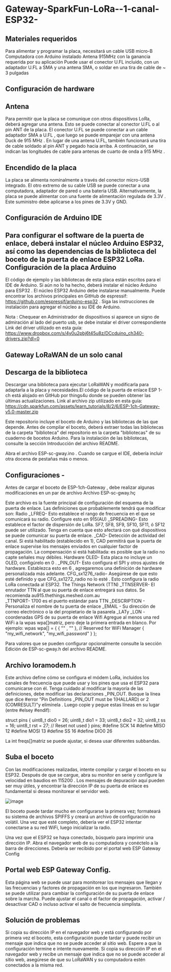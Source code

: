 # Gateway-SparkFun-LoRa--1-canal-ESP32-

Materiales requeridos
------------------------------------------------------------------------------------------------------------------------------------------------------------------------------
 
Para alimentar y programar la placa, necesitará un cable USB micro-B 
Computadora con Arduino instalado
 Antena  915MHz con la ganancia requerida por su aplicación
 Puede usar el conector U.FL incluido, con un adaptador U.FL a SMA y una antena SMA,  o soldar en una tira de cable de ~ 3 pulgadas 
 
Configuración de hardware
------------------------------------------------------------------------------------------------------------------------------------------------------------------------------
Antena
-
Para permitir que la placa se comunique con otros dispositivos LoRa, deberá agregar una antena. Esto se puede conectar al conector U.FL o al pin ANT de la placa.
El conector U.FL se puede conectar a un cable adaptador SMA a U.FL , que luego se puede emparejar con una antena Duck de 915 MHz .
En lugar de una antena U.FL, también funcionará una tira de cable soldado al pin ANT y pegado hacia arriba. A continuación, se indican las longitudes de cable para antenas de cuarto de onda a 915 MHz .

Encendido de la placa
-
La placa se alimenta nominalmente a través del conector micro-USB integrado. El otro extremo de su cable USB se puede conectar a una computadora, adaptador de pared o una batería USB.
 Alternativamente, la placa se puede alimentar con una fuente de alimentación regulada de 3.3V . Este suministro debe aplicarse a los pines de 3.3V y GND.
 
Configuración de Arduino IDE
------------------------------------------------------------------------------------------------------------------------------------------------------------------------------
Para configurar el software de la puerta de enlace, deberá instalar el núcleo Arduino ESP32, así como las dependencias de la biblioteca del boceto de la puerta de enlace ESP32 LoRa.
Configuración de la placa Arduino
-
El código de ejemplo y las bibliotecas de esta placa están escritos para el IDE de Arduino. Si aún no lo ha hecho, deberá instalar el núcleo Arduino para ESP32 . El núcleo ESP32 Arduino debe instalarse manualmente. Puede encontrar los archivos principales en GitHub de espressif: https://github.com/espressif/arduino-esp32 . Siga las instrucciones de instalación para agregar el núcleo a su IDE de Arduino.


 
Nota : Chequear en Administrador de dispositivos si aparece un signo de admiración al lado del puerto usb, se debe instalar el driver correspondiente 
Link del driver utilizado en esta guía: https://www.dropbox.com/s/4y0u2pbj6t45u8z/DCcduino_ch340-drivers.zip?dl=0


Gateway LoRaWAN de un solo canal
------------------------------------------------------------------------------------------------------------------------------------------------------------------------------
Descarga de la biblioteca 
-
Descargar una biblioteca para ejecutar LoRaWAN y modificarla para adaptarla a la placa y necesidades.El código de la puerta de enlace ESP 1-ch está alojado en GitHub por things4u donde se  pueden obtener las últimas actualizaciones.
Link al archivo zip utilizado en esta guía: https://cdn.sparkfun.com/assets/learn_tutorials/8/2/6/ESP-1ch-Gateway-v5.0-master.zip

Este repositorio incluye  el boceto de Arduino y las bibliotecas de las que depende. Antes de compilar el boceto, deberá extraer todas las bibliotecas de la carpeta "biblioteca" del repositorio en la carpeta "bibliotecas" de su cuaderno de bocetos Arduino. Para la instalación de las bibliotecas, consulte la sección Introducción del archivo README. 

Abra el archivo ESP-sc-gway.ino . Cuando se cargue el IDE, debería incluir otra docena de pestañas más o menos. 

Configuraciones -
------------------------------------------------------------------------------------------------------------------------------------------------------------------------------

Antes de cargar el boceto de ESP-1ch-Gateway , debe realizar algunas modificaciones en un par de archivo
Archivo ESP-sc-gway.hç

Este archivo es la fuente principal de configuración del esquema de la puerta de enlace. Las definiciones que probablemente tendrá que modificar son:
Radio
_LFREQ- Esto establece el rango de frecuencia en el que se comunicará su radio. Configure esto en 915(AU)
_SPREADING- Esto establece el factor de dispersión de LoRa. SF7, SF8, SF9, SF10, SF11, ó  SF12 puede ser utilizado. Tenga en cuenta que esto afectará con qué dispositivos se puede comunicar su puerta de enlace.
_CAD- Detección de actividad del canal. Si está habilitado (establecido en 1), CAD permitirá que la puerta de enlace supervise los mensajes enviados en cualquier factor de propagación. La compensación si está habilitada: es posible que la radio no capte señales muy débiles.
Hardware
OLED- Esta placa no incluye un OLED, configúrelo en 0 .
_PIN_OUT- Esto configura el SPI y otros ajustes de hardware. Establezca esto en 6 , agregaremos una definición de hardware personalizada más adelante.
CFG_sx1276_radio- Asegúrese de que esto esté definido y que CFG_sx1272_radio no lo esté . Esto configura la radio LoRa conectada al ESP32.
The Things Network (TTN)
_TTNSERVER- El enrutador TTN al que su puerta de enlace entregará sus datos. Se recomienda   au915.thethings.meshed.com.au  
_TTNPORT- 1700 es el puerto estándar para TTN
_DESCRIPTION - Personaliza el nombre de tu puerta de enlace
_EMAIL -  Su dirección de correo electrónico o la del propietario de la pasarela
_LATy _LON - coordenadas GPS de su puerta de enlace
Wifi
Agregue al menos una red WiFi a la wpas wpa[]matriz, pero deje la primera entrada en blanco. Por ejemplo:
wpas wpa[] = {
  { "" , "" },                          // Reserved for WiFi Manager
  { "my_wifi_network", "my_wifi_password" }
};
 
Para valores que se pueden configurar opcionalmente consulte la sección Edición de ESP-sc-gway.h del archivo README.

Archivo loramodem.h
------------------------------------------------------------------------------------------------------------------------------------------------------------------------------
Este archivo define cómo se configura el módem LoRa, incluidos los canales de frecuencia que puede usar y los pines que usa el ESP32 para comunicarse con él. Tenga cuidado al modificar la mayoría de las definiciones, debe   modificar las declaraciones _PIN_OUT.
Busque la línea que dice #error "Pin Definitions _PIN_OUT must be 1(HALLARD) or 2 (COMRESULT)"y elimínela . Luego copie y pegue estas líneas en su lugar (entre #elsey #endif):

struct pins {
  uint8_t dio0 = 26;
  uint8_t dio1 = 33;
  uint8_t dio2 = 32;
  uint8_t ss = 16;
  uint8_t rst = 27; // Reset not used
} pins;
#define SCK  14
#define MISO 12
#define MOSI 13
#define SS  16
#define DIO0 26
 
La int freqs[]matriz se puede ajustar, si desea usar diferentes subbandas.

Suba el boceto
------------------------------------------------------------------------------------------------------------------------------------------------------------------------------
Con las modificaciones realizadas, intente compilar y cargar el boceto en su ESP32. Después de que se cargue, abra su monitor en serie y configure la velocidad en baudios en 115200 . Los mensajes de depuración aquí pueden ser muy útiles, y encontrar la dirección IP de su puerta de enlace es fundamental si desea monitorear el servidor web.

![image](https://user-images.githubusercontent.com/72763026/108857765-2df7f300-75ca-11eb-8a22-f66f6523bd51.png)

El boceto puede tardar mucho en configurarse la primera vez; formateará su sistema de archivos SPIFFS y creará un archivo de configuración no volátil. Una vez que esté completo, debería ver el ESP32 intentar conectarse a su red WiFi, luego inicializar la radio.



Una vez que el ESP32 se haya conectado, búsquelo para imprimir una dirección IP. Abra el navegador web de su computadora y conéctelo a la barra de direcciones. Debería ser recibido por el portal web ESP Gateway Config




Portal  web  ESP Gateway Config.
------------------------------------------------------------------------------------------------------------------------------------------------------------------------------
Esta página web se puede usar para monitorear los mensajes que llegan y las frecuencias y factores de propagación en los que ingresaron. También se puede utilizar para cambiar la configuración de su puerta de enlace sobre la marcha. Puede ajustar el canal o el factor de propagación, activar / desactivar CAD o incluso activar el salto de frecuencia simplista.

Solución de problemas
------------------------------------------------------------------------------------------------------------------------------------------------------------------------------
Si copia su dirección IP en el navegador web  y está configurando por primera vez el boceto, esta configuración puede tardar y  puede recibir  un mensaje que indica que no se puede acceder al sitio web. Espere a que la configuración termine e intente nuevamente. 
Si copia su dirección IP en el navegador web y recibe un mensaje que indica que no se puede acceder al sitio web, asegúrese de que su LoRaWAN y su computadora estén conectados a la misma red.




















